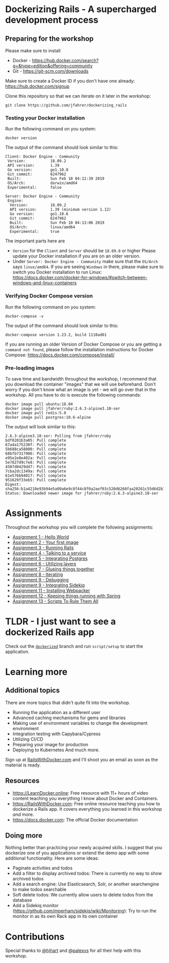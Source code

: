 # Dockerizing Rails - A supercharged development process

## Preparing for the workshop
Please make sure to install
* Docker - https://hub.docker.com/search?q=&type=edition&offering=community
* Git - https://git-scm.com/downloads

Make sure to create a Docker ID if you don't have one already: https://hub.docker.com/signup

Clone this repository so that we can iterate on it later in the workshop:
```
git clone https://github.com/jfahrer/dockerizing_rails
```

### Testing your Docker installation
Run the following command on you system:
```
docker version
```

The output of the command should look similar to this:
```
Client: Docker Engine - Community
 Version:           18.09.2
 API version:       1.39
 Go version:        go1.10.8
 Git commit:        6247962
 Built:             Sun Feb 10 04:12:39 2019
 OS/Arch:           darwin/amd64
 Experimental:      false

Server: Docker Engine - Community
 Engine:
  Version:          18.09.2
  API version:      1.39 (minimum version 1.12)
  Go version:       go1.10.6
  Git commit:       6247962
  Built:            Sun Feb 10 04:13:06 2019
  OS/Arch:          linux/amd64
  Experimental:     true
```

The important parts here are
* `Version` for the `Client` and `Server` should be `18.09.0` or higher
  Please update your Docker installation if you are on an older version.
* Under `Server: Docker Engine - Community` make sure that the  `OS/Arch` says `linux/amd64`.
  If you are seeing `Windows` in there, please make sure to switch you Docker installation to run Linux: https://docs.docker.com/docker-for-windows/#switch-between-windows-and-linux-containers

### Verifying Docker Compose version
Run the following command on you system:
```
docker-compose -v
```

The output of the command should look similar to this:
```
docker-compose version 1.23.2, build 1110ad01
```

If you are running an older Version of Docker Compose or you are getting a `command not found`, please follow the installation instructions for Docker Compose: https://docs.docker.com/compose/install/


### Pre-loading images
To save time and bandwidth throughout the workshop, I recommend that you download the container "images" that we will use beforehand. Don't worry if you don't know what an image is yet - we will go over that in the workshop. All you have to do is execute the following commands:

```
docker image pull ubuntu:18.04
docker image pull jfahrer/ruby:2.6.3-alpine3.10-ser
docker image pull redis:5.0
docker image pull postgres:10.6-alpine
```

The output will look similar to this:
```
2.6.3-alpine3.10-ser: Pulling from jfahrer/ruby
bdf0201b3a05: Pull complete
67a4a175230f: Pull complete
5b688ca58800: Pull complete
68bfb7317906: Pull complete
e95e2e8e402a: Pull complete
5e7827d9c7e8: Pull complete
4507d0429dd7: Pull complete
7cba2dc1349a: Pull complete
61e576b94017: Pull complete
951629f33eb5: Pull complete
Digest: sha256:b1a4210e93b94e5a09a6e9c8f44c8f0a2aef03c520d6268faa20261c55d6d2b7
Status: Downloaded newer image for jfahrer/ruby:2.6.3-alpine3.10-ser
```

# Assignments
Throughout the workshop you will complete the following assignments:

* [Assignment 1 - Hello World](_assignments/assignment_01.md)
* [Assignment 2 - Your first image](_assignments/assignment_02.md)
* [Assignment 3 - Running Rails](_assignments/assignment_03.md)
* [Assignment 4 - Talking to a service](_assignments/assignment_04.md)
* [Assignment 5 - Integrating Postgres](_assignments/assignment_05.md)
* [Assignment 6 - Utilizing layers](_assignments/assignment_06.md)
* [Assignment 7 - Glueing things together](_assignments/assignment_07.md)
* [Assignment 8 - Iterating](_assignments/assignment_08.md)
* [Assignment 9 - Debugging](_assignments/assignment_09.md)
* [Assignment 9 - Integrating Sidekiq](_assignments/assignment_10.md)
* [Assignment 11 - Installing Webpacker](_assignments/assignment_11.md)
* [Assignment 12 - Keeping things running with Spring](_assignments/assignment_12.md)
* [Assignment 13 - Scripts To Rule Them All](_assignments/assignment_13.md)

# TLDR - I just want to see a dockerized Rails app
Check out the [`dockerized`](https://github.com/jfahrer/dockerizing_rails/tree/dockerized) branch and run `script/setup` to start the application.

# Learning more
## Additional topics
There are more topics that didn't quite fit into the workshop.
* Running the application as a different user
* Advanced caching mechanisms for gems and libraries
* Making use of environment variables to change the development environment
* Integration testing with Capybara/Cypress
* Utilizing CI/CD
* Preparing your image for production
* Deploying to Kubernetes
And much more.

Sign up at [RailsWithDocker.com](https://RailsWithDocker.com) and I'll shoot you an email as soon as the material is ready.

## Resources
* https://LearnDocker.online: Free resource with 11+ hours of video content teaching you everything I know about Docker and Containers.
* https://RailsWithDocker.com: Free online resource teaching you how to dockerize a Rails app. It covers everything you learned in this workshop *and* more.
* https://docs.docker.com: The official Docker documentation

## Doing more
Nothing better than practicing your newly acquired skills. I suggest that you dockerize one of you applications or extend the demo app with some additional functionality. Here are some ideas:
* Paginate activities and todos
* Add a filter to display archived todos: There is currently no way to show archived todos
* Add a search engine: Use Elasticsearch, Solr, or another searchengine to make todos searchable
* Soft delete todos: We currently allow users to delete todos from the database
* Add a Sidekiq monitor (https://github.com/mperham/sidekiq/wiki/Monitoring): Try to run the monitor in as its own Rack app in its own container


# Contributions
Special thanks to [@hjhart](https://github.com/hjhart) and [@palexvs](https://github.com/palexvs) for all their help with this workshop.
